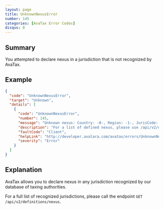 ```yaml
---
layout: page
title: UnknownNexusError
number: 145
categories: [AvaTax Error Codes]
disqus: 0
---
```


## Summary

You attempted to declare nexus in a jurisdiction that is not recognized by AvaTax.

## Example

```json
{
  "code": "UnknownNexusError",
  "target": "Unknown",
  "details": [
    {
      "code": "UnknownNexusError",
      "number": 145,
      "message": "Unknown nexus: Country: -0-, Region: -1-, JurisCode: -2-, JurisTypeId: -3-, JurisName: -4-, ShortName: -5-, SignatureCode: -6-, StateAssignedNo: -7-. ",
      "description": "For a list of defined nexus, please use /api/v2/definitions/nexus",
      "faultCode": "Client",
      "helpLink": "http://developer.avalara.com/avatax/errors/UnknownNexusError",
      "severity": "Error"
    }
  ]
}
```

## Explanation

AvaTax allows you to declare nexus in any jurisdiction recognized by our database of taxing authorities.  

For a full list of recognized jurisdictions, please call the endpoint `GET /api/v2/definitions/nexus`.
